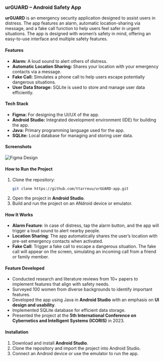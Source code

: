 ### urGUARD – Android Safety App

**urGUARD** is an emergency security application designed to assist users in distress. The app features an alarm, automatic location-sharing via message, and a fake call function to help users feel safer in urgent situations. The app is designed with women’s safety in mind, offering an easy-to-use interface and multiple safety features.

#### Features
- **Alarm:** A loud sound to alert others of distress.
- **Automatic Location Sharing:** Shares your location with your emergency contacts via a message.
- **Fake Call:** Simulates a phone call to help users escape potentially dangerous situations.
- **User Data Storage:** SQLite is used to store and manage user data efficiently.

#### Tech Stack
- **Figma:** For designing the UI/UX of the app.
- **Android Studio:** Integrated development environment (IDE) for building the app.
- **Java:** Primary programming language used for the app.
- **SQLite:** Local database for managing and storing user data.

#### Screenshots
![Figma Design](https://www.figma.com/design/K87kckm2sbw8Qbrd0a6ulD/Safety-Women-App?node-id=0-1&p=f&t=uDY8yEC2nHY3ZXIc-0)

#### How to Run the Project
1. Clone the repository:
   ```bash
   git clone https://github.com/ttarreuu/urGUARD-app.git
2. Open the project in **Android Studio**.
3. Build and run the project on an ANdroid device or emulator.

#### How It Works
- **Alarm Feature**: In case of distress, tap the alarm button, and the app will trigger a loud sound to alert nearby people.
- **Location Sharing**: The app automatically shares the user’s location with pre-set emergency contacts when activated.
- **Fake Call**: Trigger a fake call to escape a dangerous situation. The fake call will appear on the screen, simulating an incoming call from a friend or family member.

#### Feature Developed 
- Conducted research and literature reviews from 10+ papers to implement features that align with safety needs.
- Surveyed 100 women from diverse backgrounds to identify important features.
- Developed the app using Java in **Android Studio** with an emphasis on **UI design and usability**.
- Implemented SQLite database for efficient data storage.
- Presented the project at the **5th International Conference on Cybernetics and Intelligent Systems (ICORIS)** in 2023.

#### Installation
1. Download and install **Android Studio**.
2. Clone the repository and import the project into Android Studio.
3. Connect an Android device or use the emulator to run the app.
